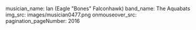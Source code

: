 musician_name: Ian (Eagle &quot;Bones&quot; Falconhawk)
band_name: The Aquabats
img_src: images/musician0477.png
onmouseover_src: 
pagination_pageNumber: 2016
